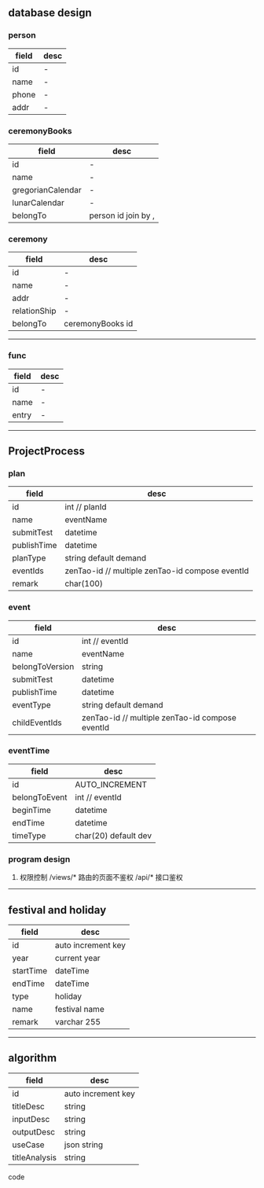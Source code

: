 ## database design

### person
field | desc
------|------
id | -
name | -
phone | -
addr | -


### ceremonyBooks
field | desc
------|------
id | -
name | -
gregorianCalendar | -
lunarCalendar | -
belongTo | person id join by ,


### ceremony
field | desc
------|------
id | -
name | -
addr | -
relationShip | -
belongTo | ceremonyBooks id

---

### func
field | desc
------|------
id | -
name | -
entry | -

---

## ProjectProcess
### plan
field | desc
------|------
id | int // planId
name | eventName
submitTest | datetime
publishTime | datetime
planType | string default demand
eventIds | zenTao-id // multiple zenTao-id compose eventId
remark | char(100)

### event
field | desc
------|------
id | int // eventId
name | eventName
belongToVersion | string
submitTest | datetime
publishTime | datetime
eventType | string default demand
childEventIds | zenTao-id // multiple zenTao-id compose eventId


### eventTime
field | desc
------|------
id | AUTO_INCREMENT
belongToEvent | int // eventId
beginTime | datetime
endTime | datetime
timeType | char(20) default dev

### program design
1. 权限控制
/views/* 路由的页面不鉴权
/api/* 接口鉴权


--------
## festival and holiday
field | desc
------|-----
id | auto increment key
year | current year
startTime | dateTime
endTime | dateTime
type | holiday
name | festival name
remark | varchar 255

--------
## algorithm
field | desc
------|-------
id | auto increment key
titleDesc | string
inputDesc | string
outputDesc | string
useCase | json string
titleAnalysis | string
code



